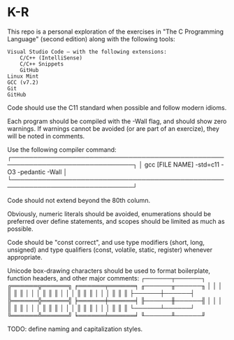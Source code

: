 # K-R

This repo is a personal exploration of the exercises in
"The C Programming Language" (second edition) along with the following tools:

    Visual Studio Code — with the following extensions:
        C/C++ (IntelliSense)
        C/C++ Snippets
        GitHub
    Linux Mint
    GCC (v7.2)
    Git
    GitHub

Code should use the C11 standard when possible and follow modern idioms.

Each program should be compiled with the -Wall flag, and should show zero
warnings. If warnings cannot be avoided (or are part of an exercize), they will
be noted in comments.

Use the following compiler command:
┌──────────────────────────────────────────────────────────────────────────────┐
│                 gcc [FILE NAME] -std=c11 -O3 -pedantic -Wall                 │
└──────────────────────────────────────────────────────────────────────────────┘

Code should not extend beyond the 80th column.

Obviously, numeric literals should be avoided, enumerations should be preferred
over define statements, and scopes should be limited as much as possible.

Code should be "const correct", and use type modifiers (short, long, unsigned)
and type qualifiers (const, volatile, static, register) whenever appropriate.

Unicode box-drawing characters should be used to format boilerplate, function
headers, and other major comments:
┌──────┬──────┐    ╔══════╦══════╗    ╒══════╤══════╕    ╓──────╥──────╖
│      │      │    ║      ║      ║    │      │      │    ║      ║      ║
│      │      │    ║      ║      ║    │      │      │    ║      ║      ║
├──────┼──────┤    ╠══════╬══════╣    ╞══════╪══════╡    ╟──────╫──────╢
│      │      │    ║      ║      ║    │      │      │    ║      ║      ║
│      │      │    ║      ║      ║    │      │      │    ║      ║      ║
└──────┴──────┘    ╚══════╩══════╝    ╘══════╧══════╛    ╙──────╨──────╜

TODO: define naming and capitalization styles.